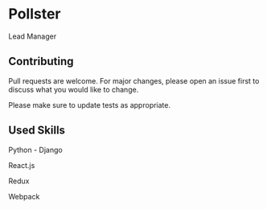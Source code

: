 # Pollster

Lead Manager

## Contributing
Pull requests are welcome. For major changes, please open an issue first to discuss what you would like to change.

Please make sure to update tests as appropriate.

## Used Skills

Python - Django

React.js 

Redux

Webpack

